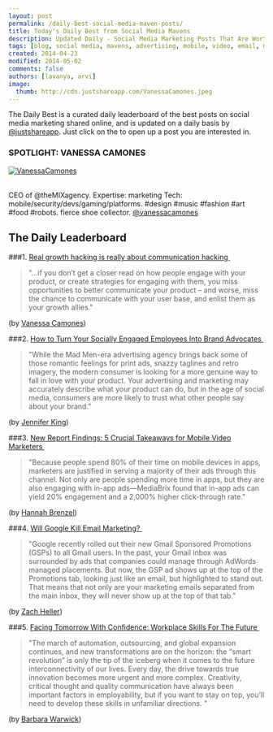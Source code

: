 ```yaml
---
layout: post
permalink: /daily-best-social-media-maven-posts/
title: Today's Daily Best from Social Media Mavens
description: Updated Daily - Social Media Marketing Posts That Are Worth Sharing
tags: [blog, social media, mavens, advertising, mobile, video, email, marketing, brands, work, skills, growth hacking]
created: 2014-04-23
modified: 2014-05-02
comments: false
authors: [lavanya, arvi]
image:
  thumb: http://cdn.justshareapp.com/VanessaCamones.jpeg
---
```


The Daily Best is a curated daily leaderboard of the best posts on social media marketing shared online, and is updated on a daily basis by [@justshareapp](http://twitter.com/justshareapp). Just click on the <i class="icon-link"></i> to open up a post you are interested in.

<div class="article-author-main border-box">
    <h3>SPOTLIGHT: VANESSA CAMONES</h3>
    <a href="https://twitter.com/vanessacamones"><img src="http://cdn.justshareapp.com/VanessaCamones.jpeg" class="bio-photo large" alt="VanessaCamones"></a>
    <br><br>
<p>CEO of @theMIXagency. Expertise: marketing Tech: mobile/security/devs/gaming/platforms. #design #music #fashion #art #food #robots. fierce shoe collector. <a href="https://twitter.com/vanessacamones">@vanessacamones</a> </p>
</div>

## The Daily Leaderboard

###1.  [Real growth hacking is really about communication hacking&nbsp;<i class="icon-link"></i>](http://thenextweb.com/socialmedia/2014/04/29/real-growth-hacking-really-communication-hacking/?utm_source=social&utm_medium=feed&utm_campaign=profeed)
>"...if you don’t get a closer read on how people engage with your product, or create strategies for engaging with them, you miss opportunities to better communicate your product – and worse, miss the chance to communicate with your user base, and enlist them as your growth allies."

(by [Vanessa Camones](https://twitter.com/vanessacamones))


###2. [How to Turn Your Socially Engaged Employees Into Brand Advocates&nbsp;<i class="icon-link"></i>](http://www.business2community.com/social-media/turn-socially-engaged-employees-brand-advocates-0857508)
>"While the Mad Men-era advertising agency brings back some of those romantic feelings for print ads, snazzy taglines and retro imagery, the modern consumer is looking for a more genuine way to fall in love with your product. Your advertising and marketing may accurately describe what your product can do, but in the age of social media, consumers are more likely to trust what other people say about your brand."

(by [Jennifer King](http://www.business2community.com/author/jeni-king#!GSvD5))


###3. [New Report Findings: 5 Crucial Takeaways for Mobile Video Marketers&nbsp;<i class="icon-link"></i>](http://www.business2community.com/video-marketing/new-report-findings-5-crucial-takeaways-mobile-video-marketers-0863844)
>"Because people spend 80% of their time on mobile devices in apps, marketers are justified in serving a majority of their ads through this channel. Not only are people spending more time in apps, but they are also engaging with in-app ads—MediaBrix found that in-app ads can yield 20% engagement and a 2,000% higher click-through rate."

(by [Hannah Brenzel](https://twitter.com/hannahbrenzel))


###4. [Will Google Kill Email Marketing?&nbsp;<i class="icon-link"></i>](http://www.business2community.com/email-marketing/will-google-kill-email-marketing-0857715)
>"Google recently rolled out their new Gmail Sponsored Promotions (GSPs) to all Gmail users. In the past, your Gmail inbox was surrounded by ads that companies could manage through AdWords managed placements. But now, the GSP ad shows up at the top of the Promotions tab, looking just like an email, but highlighted to stand out.
That means that not only are your marketing emails separated from the main inbox, they will never show up at the top of that tab."

(by [Zach Heller](https://twitter.com/zheller))


###5. [Facing Tomorrow With Confidence: Workplace Skills For The Future&nbsp;<i class="icon-link"></i>](http://blogs.sap.com/innovation/human-resources/facing-tomorrow-confidence-workplace-skills-future-2-01249707)
>"The march of automation, outsourcing, and global expansion continues, and new transformations are on the horizon: the “smart revolution” is only the tip of the iceberg when it comes to the future interconnectivity of our lives. Every day, the drive towards true innovation becomes more urgent and more complex. Creativity, critical thought and quality communication have always been important factors in employability, but if you want to stay on top, you’ll need to develop these skills in unfamiliar directions. "

(by [Barbara Warwick](http://blogs.sap.com/innovation/author/barbarawarwick))
